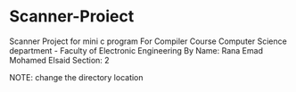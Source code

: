 # Scanner-Proiect
Scanner Project for mini c program
For Compiler Course
Computer Science department - Faculty of Electronic Engineering By
Name: Rana Emad Mohamed Elsaid
Section: 2

NOTE: change the directory location
